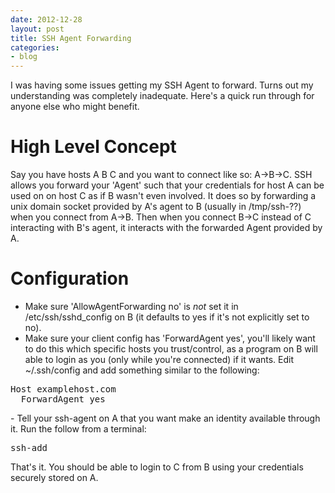 ```yaml
---
date: 2012-12-28
layout: post
title: SSH Agent Forwarding
categories:
- blog
---
```


I was having some issues getting my SSH Agent to forward. Turns out my understanding was completely inadequate. Here's a quick run through for anyone else who might benefit.

# High Level Concept

Say you have hosts A B C and you want to connect like so: A->B->C. SSH allows you forward your 'Agent' such that your credentials for host A can be used on on host C as if B wasn't even involved. It does so by forwarding a unix domain socket provided by A's agent to B (usually in /tmp/ssh-??) when you connect from A->B. Then when you connect B->C instead of C interacting with B's agent, it interacts with the forwarded Agent provided by A. 

# Configuration

   - Make sure 'AllowAgentForwarding no' is *not* set it in /etc/ssh/sshd_config on B (it defaults to yes if it's not explicitly set to no).
   - Make sure your client config has 'ForwardAgent yes', you'll likely want to do this which specific hosts you trust/control, as a program on B will able to login as you (only while you're connected) if it wants. Edit ~/.ssh/config and add something similar to the following:
<pre>
Host examplehost.com
  ForwardAgent yes
</pre>
<p></p>
   - Tell your ssh-agent on A that you want make an identity available through it. Run the follow from a terminal:
<pre>
ssh-add
</pre>
<p></p>
That's it. You should be able to login to C from B using your credentials securely stored on A. 


